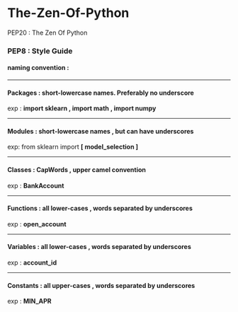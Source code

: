 # The-Zen-Of-Python
PEP20 : The Zen Of Python


### PEP8 : Style Guide 

#### naming convention :

----

#### Packages : short-lowercase names. Preferably no underscore

exp : <strong>import sklearn , import math , import numpy</strong>

----

#### Modules : short-lowercase names , but can have underscores

exp: from sklearn import <strong>[ model_selection ] </strong> 

----

#### Classes : CapWords , upper camel convention

exp : <strong> BankAccount </strong>

----

#### Functions : all lower-cases , words separated by underscores

exp : <strong> open_account </strong>

----

#### Variables : all lower-cases , words separated by underscores

exp : <strong> account_id </strong>

----

#### Constants : all upper-cases , words separated by underscores

exp : <strong> MIN_APR </strong>
